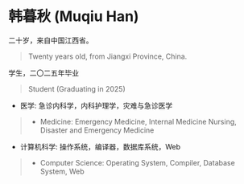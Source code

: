 # 韩暮秋 (Muqiu Han)

二十岁，来自中国江西省。
> Twenty years old, from Jiangxi Province, China.

学生，二〇二五年毕业
> Student (Graduating in 2025)

- 医学: 急诊内科学，内科护理学，灾难与急诊医学
> - Medicine: Emergency Medicine, Internal Medicine Nursing, Disaster and Emergency Medicine
- 计算机科学: 操作系统，编译器，数据库系统，Web
> - Computer Science: Operating System, Compiler, Database System, Web
